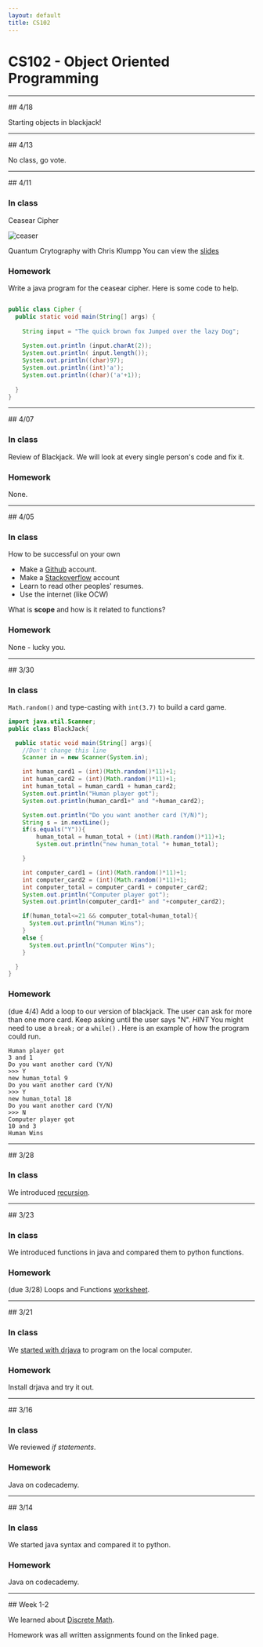 ```yaml
---
layout: default
title: CS102
---
```


# CS102 - Object Oriented Programming


<hr>
## 4/18

Starting objects in blackjack!

<hr>
## 4/13

No class, go vote.

<hr>
## 4/11

### In class
Ceasear Cipher 

![ceaser](http://1.bp.blogspot.com/-1L0BHN4Qr0s/UieG2he-AOI/AAAAAAAAAGg/Hop2r1Lg0yo/s1600/caesar.png)

Quantum Crytography with Chris Klumpp
You can view the [slides](/ggu/cs102/quantum_cryptography.pdf)

### Homework
Write a java program for the ceasear cipher. Here is some code to help.

```java

public class Cipher {
  public static void main(String[] args) {
 
    String input = "The quick brown fox Jumped over the lazy Dog";
      
    System.out.println (input.charAt(2)); 
    System.out.println( input.length());
    System.out.println((char)97);
    System.out.println((int)'a');
    System.out.println((char)('a'+1));
        
  }
}

```


<hr>
## 4/07

### In class
Review of Blackjack. We will look at every single person's code and fix it.

### Homework
None.

<hr>
## 4/05

### In class

How to be successful on your own

- Make a [Github](https://github.com/) account.
- Make a [Stackoverflow](http://stackoverflow.com/) account
- Learn to read other peoples' resumes.
- Use the internet (like OCW)

What is **scope** and how is it related to functions?

### Homework
None - lucky you.

<hr>
## 3/30

### In class
```Math.random()``` and type-casting with ```int(3.7)``` to build a card game.

```java
import java.util.Scanner;
public class BlackJack{

  public static void main(String[] args){   
    //Don't change this line
    Scanner in = new Scanner(System.in);

    int human_card1 = (int)(Math.random()*11)+1;
    int human_card2 = (int)(Math.random()*11)+1;
    int human_total = human_card1 + human_card2;
    System.out.println("Human player got");
    System.out.println(human_card1+" and "+human_card2);

    System.out.println("Do you want another card (Y/N)");
    String s = in.nextLine();
    if(s.equals("Y")){
        human_total = human_total + (int)(Math.random()*11)+1;
        System.out.println("new human_total "+ human_total);

    }

    int computer_card1 = (int)(Math.random()*11)+1;
    int computer_card2 = (int)(Math.random()*11)+1;
    int computer_total = computer_card1 + computer_card2;
    System.out.println("Computer player got");
    System.out.println(computer_card1+" and "+computer_card2);

    if(human_total<=21 && computer_total<human_total){
      System.out.println("Human Wins");
    }
    else {
      System.out.println("Computer Wins");
    }

  }
}
```


### Homework
(due 4/4)
Add a loop to our version of blackjack.
The user can ask for more than one more card.
Keep asking until the user says "N".
*HINT* You might need to use a ```break;``` or a ```while()``` .
Here is an example of how the program could run.

```
Human player got
3 and 1
Do you want another card (Y/N)
>>> Y
new human_total 9
Do you want another card (Y/N)
>>> Y
new human_total 18
Do you want another card (Y/N)
>>> N
Computer player got
10 and 3
Human Wins
```

<hr>
## 3/28

### In class
We introduced [recursion](/ggu/cs102/recursion).

<hr>
## 3/23

### In class
We introduced functions in java and compared them to python functions.

### Homework
(due 3/28) Loops and Functions [worksheet](/ggu/cs102/loops_fun).

<hr>
## 3/21

### In class
We [started with drjava](/ggu/cs102/starting_java) to program on the local computer.

### Homework
Install drjava and try it out.

<hr>
## 3/16

### In class
We reviewed *if statements*.

### Homework
Java on codecademy.

<hr>
## 3/14

### In class
We started java syntax and compared it to python.

### Homework
Java on codecademy.

<hr>
## Week 1-2

We learned about [Discrete Math](/ggu/cs102/discrete.md).

Homework was all written assignments found on the linked page.
